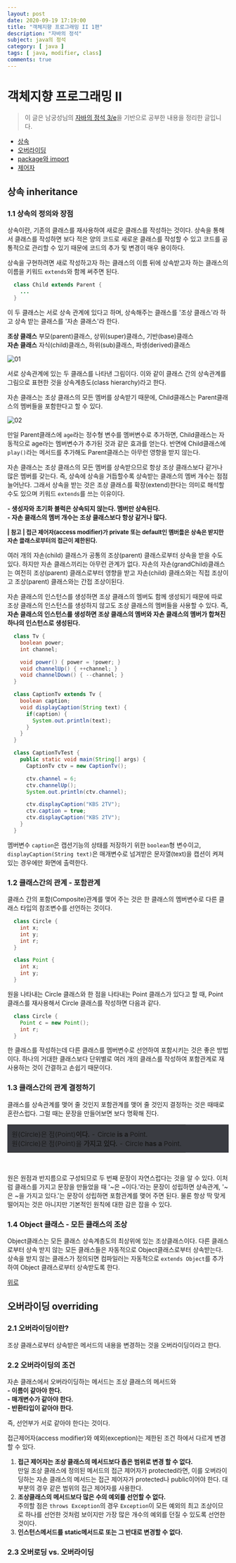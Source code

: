 ```yaml
---
layout: post
date: 2020-09-19 17:19:00
title: "객체지향 프로그래밍 II 1편"
description: "자바의 정석"
subject: java의 정석
category: [ java ]
tags: [ java, modifier, class]
comments: true
---
```


# 객체지향 프로그래밍 II

> 이 글은 남궁성님의 [자바의 정석 3/e](http://www.kyobobook.co.kr/product/detailViewKor.laf?mallGb=KOR&ejkGb=KOR&barcode=9788994492032)을 기반으로 공부한 내용을 정리한 글입니다.

+ [상속](#상속-inheritance)
+ [오버라이딩](#오버라이딩-overriding)
+ [package와 import](#package와-import)
+ [제어자](#제어자-modifier)

## 상속 inheritance

### 1.1 상속의 정의와 장점

상속이란, 기존의 클래스를 재사용하여 새로운 클래스를 작성하는 것이다. 상속을 통해서 클래스를 작성하면 보다 적은 양의 코드로 새로운 클래스를 작성할 수 있고 코드를 공통적으로 관리할 수 있기 때문에 코드의 추가 및 변경이 매우 용이하다.

상속을 구현하려면 새로 작성하고자 하는 클래스의 이름 뒤에 상속받고자 하는 클래스의 이름을 키워드 `extends`와 함께 써주면 된다.

```java
  class Child extends Parent {
    ...
  }
```

이 두 클래스는 서로 상속 관계에 있다고 하며, 상속해주는 클래스를 '조상 클래스'라 하고 상속 받는 클래스를 '자손 클래스'라 한다.

<b>조상 클래스</b> 부모(parent)클래스, 상위(super)클래스, 기반(base)클래스      
<b>자손 클래스</b> 자식(child)클래스, 하위(sub)클래스, 파생(derived)클래스   

![01](/assets/img/cs/inheritance.png)

서로 상속관계에 있는 두 클래스를 나타낸 그림이다. 이와 같이 클래스 간의 상속관계를 그림으로 표현한 것을 상속계층도(class hierarchy)라고 한다.

자손 클래스는 조상 클래스의 모든 멤버를 상속받기 때문에, Child클래스는 Parent클래스의 멤버들을 포함한다고 할 수 있다.

![02](/assets/img/cs/inheritance2.png)

만일 Parent클래스에 `age`라는 정수형 변수를 멤버변수로 추가하면, Child클래스는 자동적으로 age라는 멤버변수가 추가된 것과 같은 효과를 얻는다. 반면에 Child클래스에 `play()`라는 메서드를 추가해도 Parent클래스는 아무런 영향을 받지 않는다.

자손 클래스는 조상 클래스의 모든 멤버를 상속받으므로 항상 조상 클래스보다 같거나 많은 멤버를 갖는다. 즉, 상속에 상속을 거듭할수록 상속받는 클래스의 멤버 개수는 점점 늘어난다. 그래서 상속을 받는 것은 조상 클래스를 확장(extend)한다는 의미로 해석할 수도 있으며 키워드 `extends`를 쓰는 이유이다.

<b>- 생성자와 초기화 블럭은 상속되지 않는다. 멤버만 상속된다.</b>   
<b>- 자손 클래스의 멤버 개수는 조상 클래스보다 항상 같거나 많다.</b>   

<span style="font-size:13px;">
<b>| 참고 | 접근 제어자(access modifier)가 private 또는 default인 멤버들은 상속은 받지만 자손 클래스로부터의 접근이 제한된다.</b><br/>
</span>

여러 개의 자손(child) 클래스가 공통의 조상(parent) 클래스로부터 상속을 받을 수도 있다. 하지만 자손 클래스끼리는 아무런 관계가 없다. 자손의 자손(grandChild)클래스는 여전히 조상(parent) 클래스로부터 영향을 받고 자손(child) 클래스와는 직접 조상이고 조상(parent) 클래스와는 간접 조상이된다.

자손 클래스의 인스턴스를 생성하면 조상 클래스의 멤버도 함께 생성되기 때문에 따로 조상 클래스의 인스턴스를 생성하지 않고도 조상 클래스의 멤버들을 사용할 수 있다. 즉, <b>자손 클래스의 인스턴스를 생성하면 조상 클래스의 멤버와 자손 클래스의 멤버가 합쳐진 하나의 인스턴스로 생성된다.</b>

```java
  class Tv {
    boolean power;
    int channel;

    void power() { power = !power; }
    void channelUp() { ++channel; }
    void channelDown() { --channel; }
  }

  class CaptionTv extends Tv {
    boolean caption;
    void displayCaption(String text) {
      if(caption) {
        System.out.println(text);
      }
    }
  }

  class CaptionTvTest {
    public static void main(String[] args) {
      CaptionTv ctv = new CaptionTv();

      ctv.channel = 6;
      ctv.channelUp();
      System.out.println(ctv.channel);

      ctv.displayCaption("KBS 2TV");
      ctv.caption = true;
      ctv.displayCaption("KBS 2TV");
    }
  }
```

멤버변수 `caption`은 캡션기능의 상태를 저장하기 위한 `boolean`형 변수이고, `displayCaption(String text)`은 매개변수로 넘겨받은 문자열(text)을 캡션이 켜져 있는 경우에만 화면에 출력한다.

### 1.2 클래스간의 관계 - 포함관계

클래스 간의 포함(Composite)관계를 맺어 주는 것은 한 클래스의 멤버변수로 다른 클래스 타입의 참조변수를 선언하는 것이다.

```java
  class Circle {
    int x;
    int y;
    int r;
  }
```

```java
  class Point {
    int x;
    int y;
  }
```

원을 나타내는 Circle 클래스와 한 점을 나타내는 Point 클래스가 있다고 할 때, Point 클래스를 재사용해서 Circle 클래스를 작성하면 다음과 같다.

```java
  class Circle {
    Point c = new Point();
    int r;
  }
```

한 클래스를 작성하는데 다른 클래스를 멤버변수로 선언하여 포함시키는 것은 좋은 방법이다. 하나의 거대한 클래스보다 단위별로 여러 개의 클래스를 작성하여 포함관계로 재사용하는 것이 간결하고 손쉽기 때문이다.

### 1.3 클래스간의 관계 결정하기

클래스를 상속관계를 맺어 줄 것인지 포함관계를 맺어 줄 것인지 결정하는 것은 때때로 혼란스럽다. 그럴 때는 문장을 만들어보면 보다 명확해 진다.

<table style="width:100%; background-color:#3a3c42; border:0">
  <tr style="border:0">
    <td style="border:0; padding:10px; font-size:15px">
      원(Circle)은 점(Point)<b>이다.</b> - Circle <b>is a</b> Point.<br/>
      원(Circle)은 점(Point)을 <b>가지고 있다.</b> - Circle <b>has a</b> Point.<br/>
    </td>
  </tr>   
</table>

<br/>

원은 원점과 반지름으로 구성되므로 두 번째 문장이 자연스럽다는 것을 알 수 있다. 이처럼 클래스를 가지고 문장을 만들었을 때 '~은 ~이다.'라는 문장이 성립하면 상속관계, '~은 ~을 가지고 있다.'는 문장이 성립하면 포함관계를 맺어 주면 된다. 물론 항상 딱 맞게 떨어지는 것은 아니지만 기본적인 원칙에 대한 감은 잡을 수 있다.

### 1.4 Object 클래스 - 모든 클래스의 조상

Object클래스는 모든 클래스 상속계층도의 최상위에 있는 조상클래스이다. 다른 클래스로부터 상속 받지 않는 모든 클래스들은 자동적으로 Object클래스로부터 상속받는다. 상속을 받지 않는 클래스가 정의되면 컴파일러는 자동적으로 `extends Object`를 추가하여 Object 클래스로부터 상속받도록 한다.

[위로](#객체지향-프로그래밍-ii)

## 오버라이딩 overriding

### 2.1 오버라이딩이란?

조상 클래스로부터 상속받은 메서드의 내용을 변경하는 것을 오버라이딩이라고 한다.

### 2.2 오버라이딩의 조건

자손 클래스에서 오버라이딩하는 메서드는 조상 클래스의 메서드와   
<b>- 이름이 같아야 한다.</b>   
<b>- 매개변수가 같아야 한다.</b>   
<b>- 반환타입이 같아야 한다.</b>   

즉, 선언부가 서로 같아야 한다는 것이다.

접근제어자(access modifier)와 예외(exception)는 제한된 조건 하에서 다르게 변경할 수 있다.

1. <b>접근 제어자는 조상 클래스의 메서드보다 좁은 범위로 변경 할 수 없다.</b>   
만일 조상 클래스에 정의된 메서드의 접근 제어자가 protected라면, 이를 오버라이딩하는 자손 클래스의 메서드는 접근 제어자가 protected나 public이어야 한다. 대부분의 경우 같은 범위의 접근 제어자를 사용한다.<br/>
2. <b>조상클래스의 메서드보다 많은 수의 예외를 선언할 수 없다.</b>   
주의할 점은 `throws Exception`의 경우 `Exception`이 모든 예외의 최고 조상이므로 하나를 선언한 것처럼 보이지만 가장 많은 개수의 예외를 던질 수 있도록 선언한 것이다.
3. <b>인스턴스메서드를 static메서드로 또는 그 반대로 변경할 수 없다.</b>

### 2.3 오버로딩 vs. 오버라이딩
